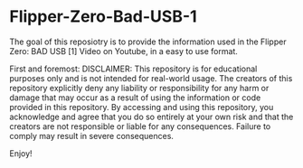 # Flipper-Zero-Bad-USB-1

The goal of this reposiotry is to provide the information used in the Flipper Zero: BAD USB [1] Video on Youtube, in a easy to use format.

First and foremost: 
DISCLAIMER: This repository is for educational purposes only and is not intended for real-world usage. The creators of this repository explicitly deny any liability or responsibility for any harm or damage that may occur as a result of using the information or code provided in this repository. By accessing and using this repository, you acknowledge and agree that you do so entirely at your own risk and that the creators are not responsible or liable for any consequences. Failure to comply may result in severe consequences.

Enjoy!
